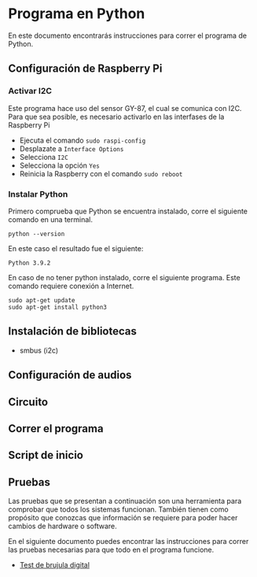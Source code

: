 # Programa en Python

En este documento encontrarás instrucciones para correr el programa de Python.

## Configuración de Raspberry Pi

### Activar I2C
Este programa hace uso del sensor GY-87, el cual se comunica con I2C. Para que sea posible, es necesario activarlo en las interfases de la Raspberry Pi
- Ejecuta el comando `sudo raspi-config`
- Desplazate a `Interface Options`
- Selecciona `I2C`
- Selecciona la opción `Yes`
- Reinicia la Raspberry con el comando `sudo reboot`

### Instalar Python
Primero comprueba que Python se encuentra instalado, corre el siguiente comando en una terminal.

```
python --version
```
 En este caso el resultado fue el siguiente:

```
Python 3.9.2
```
En caso de no tener python instalado, corre el siguiente programa. Este comando requiere conexión a Internet.
```
sudo apt-get update
sudo apt-get install python3
```
## Instalación de bibliotecas

- smbus (i2c)

## Configuración de audios

## Circuito

## Correr el programa

## Script de inicio

## Pruebas

Las pruebas que se presentan a continuación son una herramienta para comprobar que todos los sistemas funcionan. También tienen como propósito que conozcas que información se requiere para poder hacer cambios de hardware o software.

En el siguiente documento puedes encontrar las instrucciones para correr las pruebas necesarias para que todo en el programa funcione.
- [Test de brujula digital](https://github.com/hugoescalpelo/arrastrar-el-tiempo/blob/main/Python/magnetometer.md)